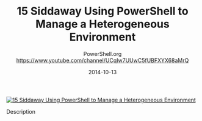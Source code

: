 ﻿---
title: 15   Siddaway   Using PowerShell to Manage a Heterogeneous Environment
date: 2014-10-13
tags: PowerShellOrg, Summit, Europe, English, Conference, Powershell Summit Europe 2014
author: PowerShell.org https://www.youtube.com/channel/UCqIw7UUwC5fUBFXYX68aMrQ
---

[![15   Siddaway   Using PowerShell to Manage a Heterogeneous Environment](https://i3.ytimg.com/vi/V73IU8_8sy0/hqdefault.jpg "15   Siddaway   Using PowerShell to Manage a Heterogeneous Environment")](https://www.youtube.com/watch?v=V73IU8_8sy0)

Description
